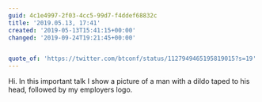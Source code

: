 ```yaml
---
guid: 4c1e4997-2f03-4cc5-99d7-f4ddef68832c
title: '2019.05.13, 17:41'
created: '2019-05-13T15:41:15+00:00'
changed: '2019-09-24T19:21:45+00:00'


quote_of: 'https://twitter.com/btconf/status/1127949465195819015?s=19'
---
```


Hi. In this important talk I show a picture of a man with a dildo taped to his head, followed by my employers logo. 
